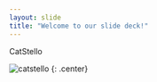 ```yaml
---
layout: slide
title: "Welcome to our slide deck!"
---
```


CatStello

![catstello](https://octodex.github.com/images/catstello.png)
{: .center}
